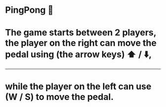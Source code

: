 # PingPong 🏓
# The game starts between 2 players, the player on the right can move the pedal using (the arrow keys) ⬆️ / ⬇️,
------------------------------------------------------------------------
# while the player on the left can use (W / S) to move the pedal.